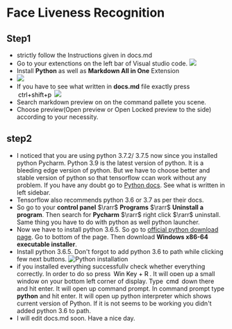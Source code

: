 # Face Liveness Recognition

## Step1

* strictly follow the Instructions given in docs.md
* Go to your extenctions on the left bar of Visual studio code.
![](../img/001.png)
* Install **Python** as well as **Markdown All in One** Extension
* ![](../img/002.png)
* If you have to see what written in **docs.md** file exactly press <span style="background:#fff;color:#000;padding:3px; border-radius:3px; margin-bottom:5px;">ctrl+shift+p</span>
![](../img/003.png)
* Search markdown preview on on the command pallete you scene.
* Choose preview(Open preview or Open Locked preview to the side) according to your necessity.

## step2

* I noticed that you are using python 3.7.2/ 3.7.5 now since you installed python Pycharm. Python 3.9 is the latest version of python. It is a bleeding edge version of python. But we have to choose better and stable version of python so that tensorflow ccan work without any problem. If you have any doubt go to [Python docs](https://docs.python.org/3/). See what is written in left sidebar.
* Tensorflow also recommends python 3.6 or 3.7 as per their docs.
* So go to your **control panel** $\rarr$ **Programs** $\rarr$ **Uninstall a program**. Then search for **Pycharm** $\rarr$ right click $\rarr$ uninstall. Same thing you have to do with python as well python launcher.
* Now we have to install python 3.6.5. So go to [official python download page](https://www.python.org/downloads/release/python-365/). Go to bottom of the page. Then download **Windows x86-64 executable installer**.
* Install python 3.6.5. Don't forgot to add python 3.6 to path while clicking few next buttons.
![Python installation](https://i2.wp.com/www.datasciencelearner.com/wp-content/uploads/2018/01/Python-3.6-Setup1.png?w=676&ssl=1)
* if you installed everything successfully check whether everything correctly.  In order to do so press <span style="background:#fff;color:#000;padding:3px; border-radius:3px; margin-bottom:5px;">Win Key + R</span>. It will open up a small window on your bottom left corner of display. Type <span style="background:#fff;color:#000;padding:3px; border-radius:3px; margin-bottom:5px;">cmd</span> down there and hit enter. It will open up command prompt. In command prompt type **python** and hit enter. It will open up python interpreter which shows current version of Python. If it is not seems to be working you didn't added python 3.6 to path.
* I will edit docs.md soon. Have a nice day.